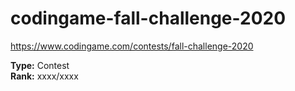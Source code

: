 # codingame-fall-challenge-2020
https://www.codingame.com/contests/fall-challenge-2020

**Type:** Contest
<br>**Rank:** xxxx/xxxx
